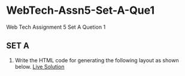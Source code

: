 # WebTech-Assn5-Set-A-Que1
Web Tech Assignment 5 Set A Quetion 1
## SET A
1. Write the HTML code for generating the following layout as shown below.
[Live Solution](https://sandesh-at-git.github.io/WebTech-Assn5-Set-A-Que1/)
